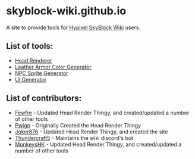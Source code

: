 # skyblock-wiki.github.io
A site to provide tools for [Hypixel SkyBlock Wiki](https://hypixel-skyblock.fandom.com/) users.

## List of tools:
- [Head Renderer](https://skyblock-wiki.github.io/tools/head-render/)
- [Leather Armor Color Generator](https://skyblock-wiki.github.io/tools/leather-armor/)
- [NPC Sprite Generator](https://jsfiddle.net/Fewfre/sg5bqo2j/)
- [UI Generator](https://jsfiddle.net/MonkeysHK/nb2csh1a/)

## List of contributors:
- [Fewfre](https://hypixel-skyblock.fandom.com/wiki/User:Fewfre) - Updated Head Render Thingy, and created/updated a number of other tools
- [Pwign](https://hypixel-skyblock.fandom.com/wiki/User:Pwign) - Originally Created the Head Render Thingy
- [Joker876](https://hypixel-skyblock.fandom.com/wiki/User:Joker876) - Updated Head Render Thingy, and created the site
- [Thundercraft5](https://hypixel-skyblock.fandom.com/wiki/User:Thundercraft5) - Maintains the wiki discord's bot
- [MonkeysHK](https://hypixel-skyblock.fandom.com/wiki/User:MonkeysHK) - Updated Head Render Thingy, and created/updated a number of other tools
